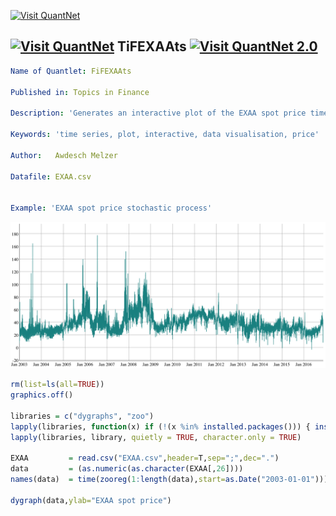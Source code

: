 [<img src="https://github.com/QuantLet/Styleguide-and-Validation-procedure/blob/master/pictures/banner.png" alt="Visit QuantNet">](http://quantlet.de/index.php?p=info)

## [<img src="https://github.com/QuantLet/Styleguide-and-Validation-procedure/blob/master/pictures/qloqo.png" alt="Visit QuantNet">](http://quantlet.de/) **TiFEXAAts** [<img src="https://github.com/QuantLet/Styleguide-and-Validation-procedure/blob/master/pictures/QN2.png" width="60" alt="Visit QuantNet 2.0">](http://quantlet.de/d3/ia)


```yaml
Name of Quantlet: FiFEXAAts 

Published in: Topics in Finance  

Description: 'Generates an interactive plot of the EXAA spot price time series from 2003 to 2016' 

Keywords: 'time series, plot, interactive, data visualisation, price' 

Author:   Awdesch Melzer 

Datafile: EXAA.csv

 
Example: 'EXAA spot price stochastic process' 

```
![Picture1](EXAAspot.png)


```R
rm(list=ls(all=TRUE))
graphics.off()

libraries = c("dygraphs", "zoo")
lapply(libraries, function(x) if (!(x %in% installed.packages())) { install.packages(x) })
lapply(libraries, library, quietly = TRUE, character.only = TRUE)

EXAA         = read.csv("EXAA.csv",header=T,sep=";",dec=".")
data         = (as.numeric(as.character(EXAA[,26])))
names(data)  = time(zooreg(1:length(data),start=as.Date("2003-01-01")))

dygraph(data,ylab="EXAA spot price")
```